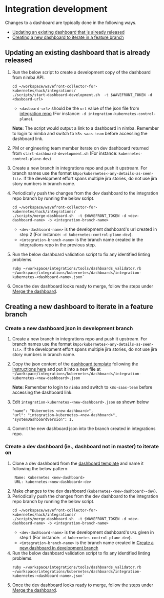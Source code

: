 # Integration development

Changes to a dashboard are typically done in the following ways.
- [Updating an existing dashboard that is already released](#updating-an-existing-dashboard-that-is-already-released)
- [Creating a new dashboard to iterate in a feature branch](#creating-a-new-dashboard-to-iterate-in-a-feature-branch)

## Updating an existing dashboard that is already released
1. Run the below script to create a development copy of the dashboard from nimba API.
    ```
    cd ~/workspace/wavefront-collector-for-kubernetes/hack/integrations/
    ./scripts/start-dashboard-development.sh  -t $WAVEFRONT_TOKEN -d <dasboard-url>
    ```
   * `<dasboard-url>` should be the `url` value of the json file from [integration repo](https://github.com/sunnylabs/integrations/tree/master/kubernetes/dashboards) (For instance: `-d integration-kubernetes-control-plane`).
   
   **Note:** The script would output a link to a dashboard in nimba. Remember to login to nimba and switch to `k8s-saas-team` before accessing the dashboard link.
2. PM or engineering team member iterate on dev dashboard returned from `start-dashboard-development.sh` (For instance: `kubernetes-control-plane-dev`)
3. Create a new branch in integrations repo and push it upstream. For branch names use the format `k8po/kubernetes<-any-details-as-seen-fit>`. If the development effort spans multiple jira stories, do not use jira story numbers in branch name.
4. Periodically push the changes from the dev dashboard to the integration repo branch by running the below script.
    ```
    cd ~/workspace/wavefront-collector-for-kubernetes/hack/integrations/
    ./scripts/merge-dashboard.sh  -t $WAVEFRONT_TOKEN -d <dev-dashboard-name> -b <integration-branch-name>
    ```
   * `<dev-dashboard-name>` is the development dashboard's url created in step 2 (For instance: `-d kubernetes-control-plane-dev`). 
   * `<integration-branch-name>` is the branch name created in the integrations repo in the previous step.
5. Run the below dashboard validation script to fix any identified linting problems.
   ```
   ruby ~/workspace/integrations/tools/dashboards_validator.rb ~/workspace/integrations/kubernetes/dashboards/integration-kubernetes-<dashboard-name>.json`
   ```
7. Once the dev dashboard looks ready to merge, follow the steps under [Merge the dashboard](https://confluence.eng.vmware.com/display/CNA/Technical+References#TechnicalReferences-Mergethedashboard).

## Creating a new dashboard to iterate in a feature branch

### Create a new dashboard json in development branch
1. Create a new branch in integrations repo and push it upstream. For branch names use the format `k8po/kubernetes<-any-details-as-seen-fit>`. If the development effort spans multiple jira stories, do not use jira story numbers in branch name.
2. Copy the json content of the [dashboard template](https://nimba.wavefront.com/u/5Ht7N57QKy?t=k8s-saas-team) following the [instructions here](https://docs.wavefront.com/ui_dashboards.html#edit-the-dashboard-json)
   and put it into a new file at `~/workspace/integrations/kubernetes/dashboards/integration-kubernetes-<new-dashboard>.json`
   
   **Note:** Remember to login to `nimba` and switch to `k8s-saas-team` before accessing the dashboard link.
3. Edit `integration-kubernetes-<new-dashboard>.json` as shown below
   ```
   "name": "Kubernetes <new-dashboard>",
   "url": "integration-kubernetes-<new-dashboard>",
   "systemDashboardVersion": 1,
   ```
4. Commit the new dashboard json into the branch created in integrations repo.

### Create a dev dashboard (ie., dashboard not in master) to iterate on

1. Clone a dev dashboard from the [dashboard template](https://nimba.wavefront.com/u/5Ht7N57QKy?t=k8s-saas-team) and name it following the below pattern
   ```
    Name: Kubernetes <new-dashboard>
    URL: kubernetes-<new-dashboard>-dev
   ```
2. Make changes to the dev dashboard (`kubernetes-<new-dashboard>-dev`).
3. Periodically push the changes from the dev dashboard to the integration repo branch by running the below script.
    ```
    cd ~/workspace/wavefront-collector-for-kubernetes/hack/integrations/
    ./scripts/merge-dashboard.sh  -t $WAVEFRONT_TOKEN -d <dev-dashboard-name> -b <integration-branch-name>
    ```
    * `<dev-dashboard-name>` is the development dashboard's `URL` given in step 1 (For instance: `-d kubernetes-control-plane-dev`).
    * `<integration-branch-name>` is the branch name created in [Create a new dashboard in development branch](#create-a-new-dashboard-in-development-branch)
4. Run the below dashboard validation script to fix any identified linting problems.
    ```
    ruby ~/workspace/integrations/tools/dashboards_validator.rb ~/workspace/integrations/kubernetes/dashboards/integration-kubernetes-<dashboard-name>.json`
    ```
5. Once the dev dashboard looks ready to merge, follow the steps under [Merge the dashboard](https://confluence.eng.vmware.com/display/CNA/Technical+References#TechnicalReferences-Mergethedashboard).
